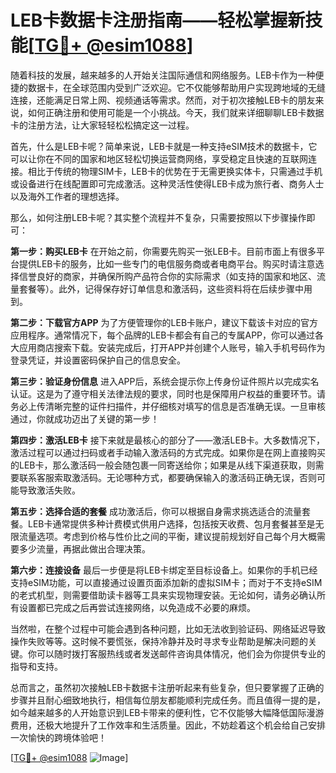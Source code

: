 # LEB卡数据卡注册指南——轻松掌握新技能[[TG💪+ @esim1088](https://t.me/s/esim1088)]

随着科技的发展，越来越多的人开始关注国际通信和网络服务。LEB卡作为一种便捷的数据卡，在全球范围内受到广泛欢迎。它不仅能够帮助用户实现跨地域的无缝连接，还能满足日常上网、视频通话等需求。然而，对于初次接触LEB卡的朋友来说，如何正确注册和使用可能是一个小挑战。今天，我们就来详细聊聊LEB卡数据卡的注册方法，让大家轻轻松松搞定这一过程。

首先，什么是LEB卡呢？简单来说，LEB卡就是一种支持eSIM技术的数据卡，它可以让你在不同的国家和地区轻松切换运营商网络，享受稳定且快速的互联网连接。相比于传统的物理SIM卡，LEB卡的优势在于无需更换实体卡，只需通过手机或设备进行在线配置即可完成激活。这种灵活性使得LEB卡成为旅行者、商务人士以及海外工作者的理想选择。

那么，如何注册LEB卡呢？其实整个流程并不复杂，只需要按照以下步骤操作即可：

**第一步：购买LEB卡**
在开始之前，你需要先购买一张LEB卡。目前市面上有很多平台提供LEB卡的服务，比如一些专门的电信服务商或者电商平台。购买时请注意选择信誉良好的商家，并确保所购产品符合你的实际需求（如支持的国家和地区、流量套餐等）。此外，记得保存好订单信息和激活码，这些资料将在后续步骤中用到。

**第二步：下载官方APP**
为了方便管理你的LEB卡账户，建议下载该卡对应的官方应用程序。通常情况下，每个品牌的LEB卡都会有自己的专属APP，你可以通过各大应用商店搜索下载。安装完成后，打开APP并创建个人账号，输入手机号码作为登录凭证，并设置密码保护自己的信息安全。

**第三步：验证身份信息**
进入APP后，系统会提示你上传身份证件照片以完成实名认证。这是为了遵守相关法律法规的要求，同时也是保障用户权益的重要环节。请务必上传清晰完整的证件扫描件，并仔细核对填写的信息是否准确无误。一旦审核通过，你就成功迈出了关键的第一步！

**第四步：激活LEB卡**
接下来就是最核心的部分了——激活LEB卡。大多数情况下，激活过程可以通过扫码或者手动输入激活码的方式完成。如果你是在网上直接购买的LEB卡，那么激活码一般会随包裹一同寄送给你；如果是从线下渠道获取，则需要联系客服索取激活码。无论哪种方式，都要确保输入的激活码正确无误，否则可能导致激活失败。

**第五步：选择合适的套餐**
成功激活后，你可以根据自身需求挑选适合的流量套餐。LEB卡通常提供多种计费模式供用户选择，包括按天收费、包月套餐甚至是无限流量选项。考虑到价格与性价比之间的平衡，建议提前规划好自己每个月大概需要多少流量，再据此做出合理决策。

**第六步：连接设备**
最后一步便是将LEB卡绑定至目标设备上。如果你的手机已经支持eSIM功能，可以直接通过设置页面添加新的虚拟SIM卡；而对于不支持eSIM的老式机型，则需要借助读卡器等工具来实现物理安装。无论如何，请务必确认所有设置都已完成之后再尝试连接网络，以免造成不必要的麻烦。

当然啦，在整个过程中可能会遇到各种问题，比如无法收到验证码、网络延迟导致操作失败等等。这时候不要慌张，保持冷静并及时寻求专业帮助是解决问题的关键。你可以随时拨打客服热线或者发送邮件咨询具体情况，他们会为你提供专业的指导和支持。

总而言之，虽然初次接触LEB卡数据卡注册听起来有些复杂，但只要掌握了正确的步骤并且耐心细致地执行，相信每位朋友都能顺利完成任务。而且值得一提的是，如今越来越多的人开始意识到LEB卡带来的便利性，它不仅能够大幅降低国际漫游费用，还极大地提升了工作效率和生活质量。因此，不妨趁着这个机会给自己安排一次愉快的跨境体验吧！

[[TG💪+ @esim1088](https://t.me/s/esim1088) ![Image](https://i.postimg.cc/4NQfJmqS/Snipaste-2025-05-13-00-14-12.png)]
